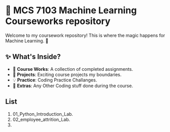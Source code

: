 # 🚀 MCS 7103 Machine Learning Courseworks repository

Welcome to my coursework repository! This is where the magic happens for Machine Learning. 🌟

## ✨ What's Inside?

- 📂 **Course Works**: A collection of completed assignments.
- 🚧 **Projects**: Exciting course projects my boundaries.
- 💡 **Practice**: Coding Practice Challanges.
- 🎉 **Extras**: Any Other Coding stuff done during the course.

##  List
1. 01_Python_Introduction_Lab.
2. 02_employee_attrition_Lab.
3. 
